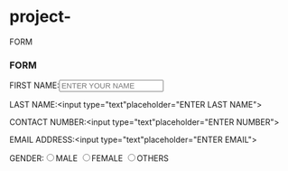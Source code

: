 # project-
FORM 
<!doctypehtml>
<html> 
<head> <title> JITENDER TANWAR </title></head>
<body> 
<h3> FORM </h3>
<form> 
FIRST NAME:<input type="text"placeholder="ENTER YOUR NAME"><br>

LAST NAME:<input type="text"placeholder="ENTER LAST NAME"><br>

CONTACT NUMBER:<input type="text"placeholder="ENTER NUMBER"><br>

EMAIL ADDRESS:<input type="text"placeholder="ENTER EMAIL"><br>

GENDER:<input type="radio" name="gender">MALE
       <input type="radio" name="gender">FEMALE
       <input type="radio" name="gender">OTHERS 





</form>
</body>
</html>
